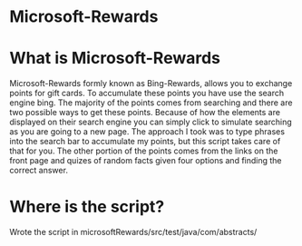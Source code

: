 # Microsoft-Rewards


# What is Microsoft-Rewards
Microsoft-Rewards formly known as Bing-Rewards, allows you to exchange points for gift cards. To accumulate these points you have use the search engine bing. The majority of the points comes from searching and there are two possible ways to get these points. Because of how the elements are displayed on their search engine you can simply click to simulate searching as you are going to a new page. The approach I took was to type phrases into the search bar to accumulate my points, but this script takes care of that for you. The other portion of the points comes from the links on the front page and quizes of random facts given four options and finding the correct answer.

# Where is the script?
Wrote the script in microsoftRewards/src/test/java/com/abstracts/

